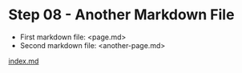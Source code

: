 # Step 08 - Another Markdown File

* First markdown file: <page.md>
* Second markdown file: <another-page.md>

[index.md](index.md)
